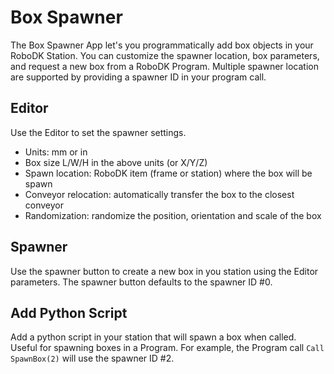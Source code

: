 Box Spawner
============

The Box Spawner App let's you programmatically add box objects in your RoboDK Station.
You can customize the spawner location, box parameters, and request a new box from a RoboDK Program.
Multiple spawner location are supported by providing a spawner ID in your program call.


Editor
-----------
Use the Editor to set the spawner settings.
- Units: mm or in
- Box size L/W/H in the above units (or X/Y/Z)
- Spawn location: RoboDK item (frame or station) where the box will be spawn
- Conveyor relocation: automatically transfer the box to the closest conveyor
- Randomization: randomize the position, orientation and scale of the box

Spawner
--------------

Use the spawner button to create a new box in you station using the Editor parameters.
The spawner button defaults to the spawner ID #0.

Add Python Script
----------------------

Add a python script in your station that will spawn a box when called. Useful for spawning boxes in a Program.
For example, the Program call `Call SpawnBox(2)` will use the spawner ID #2.